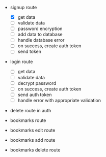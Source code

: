 * signup route
  * [x] get data
  * [ ] validate data
  * [ ] password encryption
  * [ ] add data to database
  * [ ] handle database error
  * [ ] on success, create auth token
  * [ ] send token

* login route
  * [ ] get data
  * [ ] validate data
  * [ ] decrypt password
  * [ ] on success, create auth token
  * [ ] send auth token
  * [ ] handle error with appropriate validation

* delete route in auth

* bookmarks route

* bookmarks edit route

* bookmarks add route

* bookmarks delete route